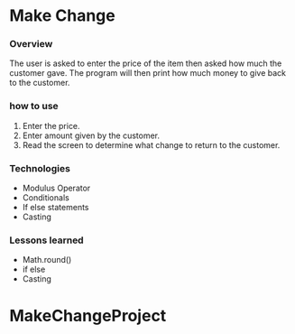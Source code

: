 # Make Change

### Overview

The user is asked to enter the price of the item then asked how much the customer gave. The program will then print how much money to give back to the customer.

### how to use

1) Enter the price.
2) Enter amount given by the customer.
3) Read the screen to determine what change to return to the customer.

### Technologies

* Modulus Operator
* Conditionals
* If else statements
* Casting

### Lessons learned
* Math.round()
* if else
* Casting
# MakeChangeProject
